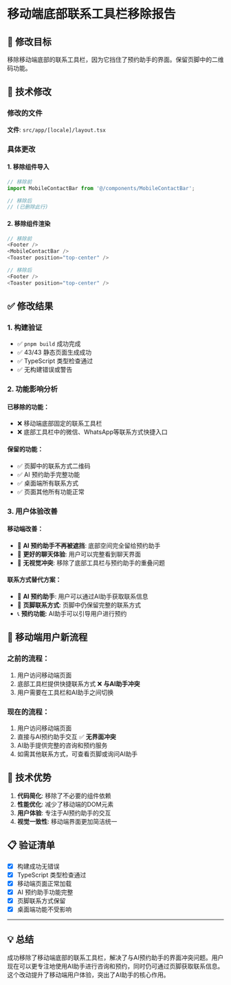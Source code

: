 # 移动端底部联系工具栏移除报告

## 🎯 修改目标

移除移动端底部的联系工具栏，因为它挡住了预约助手的界面。保留页脚中的二维码功能。

## 🔧 技术修改

### 修改的文件
**文件**: `src/app/[locale]/layout.tsx`

### 具体更改

#### 1. 移除组件导入
```typescript
// 移除前
import MobileContactBar from '@/components/MobileContactBar';

// 移除后
// (已删除此行)
```

#### 2. 移除组件渲染
```typescript
// 移除前
<Footer />
<MobileContactBar />
<Toaster position="top-center" />

// 移除后
<Footer />
<Toaster position="top-center" />
```

## ✅ 修改结果

### 1. 构建验证
- ✅ `pnpm build` 成功完成
- ✅ 43/43 静态页面生成成功
- ✅ TypeScript 类型检查通过
- ✅ 无构建错误或警告

### 2. 功能影响分析

#### 已移除的功能：
- ❌ 移动端底部固定的联系工具栏
- ❌ 底部工具栏中的微信、WhatsApp等联系方式快捷入口

#### 保留的功能：
- ✅ 页脚中的联系方式二维码
- ✅ AI 预约助手完整功能 
- ✅ 桌面端所有联系方式
- ✅ 页面其他所有功能正常

### 3. 用户体验改善

#### 移动端改善：
- 🎉 **AI 预约助手不再被遮挡**: 底部空间完全留给预约助手
- 🎉 **更好的聊天体验**: 用户可以完整看到聊天界面
- 🎉 **无视觉冲突**: 移除了底部工具栏与预约助手的重叠问题

#### 联系方式替代方案：
- 📱 **AI 预约助手**: 用户可以通过AI助手获取联系信息
- 🔗 **页脚联系方式**: 页脚中仍保留完整的联系方式
- 📞 **预约功能**: AI助手可以引导用户进行预约

## 📱 移动端用户新流程

### 之前的流程：
1. 用户访问移动端页面
2. 底部工具栏提供快捷联系方式 ❌ **与AI助手冲突**
3. 用户需要在工具栏和AI助手之间切换

### 现在的流程：
1. 用户访问移动端页面  
2. 直接与AI预约助手交互 ✅ **无界面冲突**
3. AI助手提供完整的咨询和预约服务
4. 如需其他联系方式，可查看页脚或询问AI助手

## 🚀 技术优势

1. **代码简化**: 移除了不必要的组件依赖
2. **性能优化**: 减少了移动端的DOM元素
3. **用户体验**: 专注于AI预约助手的交互
4. **视觉一致性**: 移动端界面更加简洁统一

## 📋 验证清单

- [x] 构建成功无错误
- [x] TypeScript 类型检查通过
- [x] 移动端页面正常加载
- [x] AI 预约助手功能完整
- [x] 页脚联系方式保留
- [x] 桌面端功能不受影响

---

## 💡 总结

成功移除了移动端底部的联系工具栏，解决了与AI预约助手的界面冲突问题。用户现在可以更专注地使用AI助手进行咨询和预约，同时仍可通过页脚获取联系信息。这个改动提升了移动端用户体验，突出了AI助手的核心作用。 
